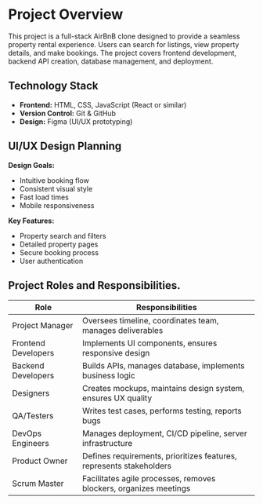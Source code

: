 # Project Overview

This project is a full-stack AirBnB clone designed to provide a seamless property rental experience. Users can search for listings, view property details, and make bookings. The project covers frontend development, backend API creation, database management, and deployment.

## Technology Stack

- **Frontend:** HTML, CSS, JavaScript (React or similar)
- **Version Control:** Git & GitHub
- **Design:** Figma (UI/UX prototyping)

## UI/UX Design Planning

**Design Goals:**

- Intuitive booking flow
- Consistent visual style
- Fast load times
- Mobile responsiveness

**Key Features:**

- Property search and filters
- Detailed property pages
- Secure booking process
- User authentication

## Project Roles and Responsibilities.

| Role                | Responsibilities                                                    |
| ------------------- | ------------------------------------------------------------------- |
| Project Manager     | Oversees timeline, coordinates team, manages deliverables           |
| Frontend Developers | Implements UI components, ensures responsive design                 |
| Backend Developers  | Builds APIs, manages database, implements business logic            |
| Designers           | Creates mockups, maintains design system, ensures UX quality        |
| QA/Testers          | Writes test cases, performs testing, reports bugs                   |
| DevOps Engineers    | Manages deployment, CI/CD pipeline, server infrastructure           |
| Product Owner       | Defines requirements, prioritizes features, represents stakeholders |
| Scrum Master        | Facilitates agile processes, removes blockers, organizes meetings   |
